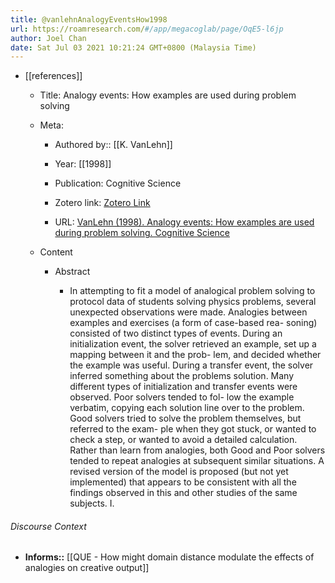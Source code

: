 ```yaml
---
title: @vanlehnAnalogyEventsHow1998
url: https://roamresearch.com/#/app/megacoglab/page/OqE5-l6jp
author: Joel Chan
date: Sat Jul 03 2021 10:21:24 GMT+0800 (Malaysia Time)
---
```


- [[references]]

    - Title: Analogy events: How examples are used during problem solving

    - Meta:

        - Authored by:: [[K. VanLehn]]

        - Year: [[1998]]

        - Publication: Cognitive Science

        - Zotero link: [Zotero Link](zotero://select/items/1_S5UZ93BR)

        - URL: [VanLehn (1998). Analogy events: How examples are used during problem solving. Cognitive Science](undefined)

    - Content

        - Abstract

            - In attempting to fit a model of analogical problem solving to protocol data of students solving physics problems, several unexpected observations were made. Analogies between examples and exercises (a form of case-based rea- soning) consisted of two distinct types of events. During an initialization event, the solver retrieved an example, set up a mapping between it and the prob- lem, and decided whether the example was useful. During a transfer event, the solver inferred something about the problems solution. Many different types of initialization and transfer events were observed. Poor solvers tended to fol- low the example verbatim, copying each solution line over to the problem. Good solvers tried to solve the problem themselves, but referred to the exam- ple when they got stuck, or wanted to check a step, or wanted to avoid a detailed calculation. Rather than learn from analogies, both Good and Poor solvers tended to repeat analogies at subsequent similar situations. A revised version of the model is proposed (but not yet implemented) that appears to be consistent with all the findings observed in this and other studies of the same subjects. I.

###### Discourse Context

- **Informs::** [[QUE - How might domain distance modulate the effects of analogies on creative output]]
